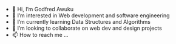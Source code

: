 - 👋 Hi, I’m Godfred Awuku
- 👀 I’m interested in Web development and software engineering 
- 🌱 I’m currently learning Data Structures and Algorithms 
- 💞️ I’m looking to collaborate on web dev and design projects 
- 📫 How to reach me ...

<!--
akiola/akiola is a ✨ special ✨ repository because its `README.md` (this file) appears on your GitHub profile.
You can click the Preview link to take a look at your changes.
--->
